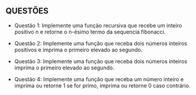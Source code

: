 ## QUESTÕES
- Questão 1: Implemente uma função recursiva que recebe um inteiro positivo n e retorne o n-ésimo termo da sequencia fibonacci.

- Questão 2: Implemente uma função que receba dois números inteiros positivos e imprima o primeiro elevado ao segundo.

- Questão 3: Implemente uma função que receba dois números inteiros imprima o primeiro elevado ao segundo.

- Questão 4: Implemente uma função que receba um número inteiro e imprima ou retorne 1 se for primo, imprima ou retorne 0 caso contrário.
